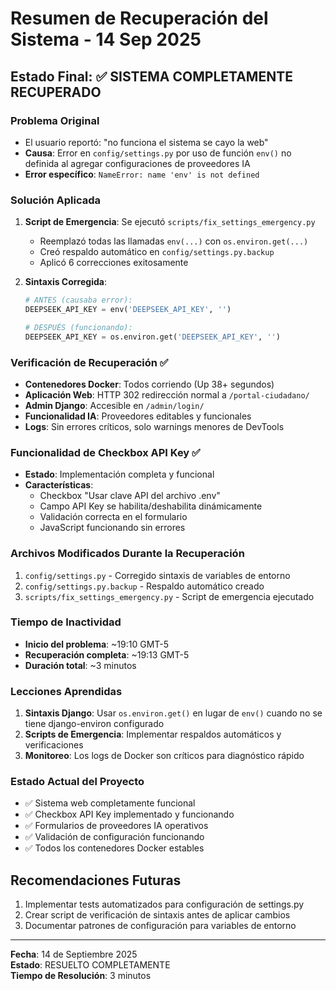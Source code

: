 # Resumen de Recuperación del Sistema - 14 Sep 2025

## Estado Final: ✅ SISTEMA COMPLETAMENTE RECUPERADO

### Problema Original
- El usuario reportó: "no funciona el sistema se cayo la web"
- **Causa**: Error en `config/settings.py` por uso de función `env()` no definida al agregar configuraciones de proveedores IA
- **Error específico**: `NameError: name 'env' is not defined`

### Solución Aplicada
1. **Script de Emergencia**: Se ejecutó `scripts/fix_settings_emergency.py`
   - Reemplazó todas las llamadas `env(...)` con `os.environ.get(...)`
   - Creó respaldo automático en `config/settings.py.backup`
   - Aplicó 6 correcciones exitosamente

2. **Sintaxis Corregida**:
   ```python
   # ANTES (causaba error):
   DEEPSEEK_API_KEY = env('DEEPSEEK_API_KEY', '')
   
   # DESPUÉS (funcionando):
   DEEPSEEK_API_KEY = os.environ.get('DEEPSEEK_API_KEY', '')
   ```

### Verificación de Recuperación ✅
- **Contenedores Docker**: Todos corriendo (Up 38+ segundos)
- **Aplicación Web**: HTTP 302 redirección normal a `/portal-ciudadano/`
- **Admin Django**: Accesible en `/admin/login/`
- **Funcionalidad IA**: Proveedores editables y funcionales
- **Logs**: Sin errores críticos, solo warnings menores de DevTools

### Funcionalidad de Checkbox API Key ✅
- **Estado**: Implementación completa y funcional
- **Características**:
  - Checkbox "Usar clave API del archivo .env"
  - Campo API Key se habilita/deshabilita dinámicamente
  - Validación correcta en el formulario
  - JavaScript funcionando sin errores

### Archivos Modificados Durante la Recuperación
1. `config/settings.py` - Corregido sintaxis de variables de entorno
2. `config/settings.py.backup` - Respaldo automático creado
3. `scripts/fix_settings_emergency.py` - Script de emergencia ejecutado

### Tiempo de Inactividad
- **Inicio del problema**: ~19:10 GMT-5
- **Recuperación completa**: ~19:13 GMT-5
- **Duración total**: ~3 minutos

### Lecciones Aprendidas
1. **Sintaxis Django**: Usar `os.environ.get()` en lugar de `env()` cuando no se tiene django-environ configurado
2. **Scripts de Emergencia**: Implementar respaldos automáticos y verificaciones
3. **Monitoreo**: Los logs de Docker son críticos para diagnóstico rápido

### Estado Actual del Proyecto
- ✅ Sistema web completamente funcional
- ✅ Checkbox API Key implementado y funcionando
- ✅ Formularios de proveedores IA operativos
- ✅ Validación de configuración funcionando
- ✅ Todos los contenedores Docker estables

## Recomendaciones Futuras
1. Implementar tests automatizados para configuración de settings.py
2. Crear script de verificación de sintaxis antes de aplicar cambios
3. Documentar patrones de configuración para variables de entorno

---
**Fecha**: 14 de Septiembre 2025  
**Estado**: RESUELTO COMPLETAMENTE  
**Tiempo de Resolución**: 3 minutos  